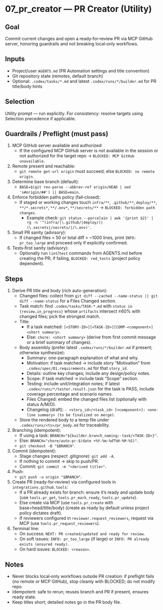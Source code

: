 # 07_pr_creator — PR Creator (Utility)

## Goal
Commit current changes and open a ready‑for‑review PR via MCP GitHub server, honoring guardrails and not breaking local‑only workflows.

## Inputs
- Project/user `AGENTS.md` (PR Automation settings and title convention)
- Git repository state (remotes, default branch)
- Optional: `.codex/tasks/*.md` and latest `.codex/runs/*/builder.md` for PR title/body hints

## Selection
Utility prompt — run explicitly. For consistency: resolve targets using Selection precedence if applicable.

## Guardrails / Preflight (must pass)
1) MCP GitHub server available and authorized:
   - If the configured MCP GitHub server is not available in the session or not authorized for the target repo → `BLOCKED: MCP GitHub unavailable`.
2) Remote present and reachable:
   - `git remote get-url origin` must succeed; else `BLOCKED: no remote origin`.
3) Determine base branch (default):
   - `BASE=$(git rev-parse --abbrev-ref origin/HEAD | sed 's#origin/##') || BASE=main`.
4) Enforce forbidden paths policy (fail‑closed):
   - If staged or working changes touch `infra/**`, `.github/**`, `deploy/**`, `**/*.secrets*`, `**/.env*`, `**/secrets/**` → `BLOCKED: forbidden path changes`.
     - Example check: `git status --porcelain | awk '{print $2}' | rg -n '^(infra/|\.github/|deploy/)|(\.secrets|/secrets/|/\.env)'`.
5) Small PR sanity (advisory):
   - If changed files > 50 or total diff > ~1000 lines, print `INFO: pr_too_large` and proceed only if explicitly confirmed.
6) Tests‑first sanity (advisory):
   - Optionally run `lint`/`test` commands from AGENTS.md before creating the PR; if failing, `BLOCKED: red_tests` (project policy dependent).

## Steps
1) Derive PR title and body (rich auto-generation):
   - Changed files: collect from `git diff --cached --name-status || git diff --name-status` for a Files Changed section.
   - Task match: find `.codex/tasks/TASK-*.md` with `status in {review,in_progress}` whose `artifacts` intersect ≥60% with changed files; pick the strongest match.
   - Title:
     - If a task matched: `[<STORY-ID>][<TASK-ID>][COMP-<component>] <short summary>`.
     - Else: `chore: <short summary>` (derive from first commit message or a brief summary of changes).
   - Body assembly (prefer latest `.codex/runs/*/builder.md` if present; otherwise synthesize):
     - Summary: one-paragraph explanation of what and why.
     - Motivation: if task matched → include story “Motivation” from `.codex/spec/01.requirements.md` for that `story_id`.
     - Details: outline key changes; include any design/policy notes.
     - Scope: if task matched → include task “Scope” section.
     - Testing: include unit/integration notes; if latest `.codex/runs/*/tester.result.json` for the task is PASS, include coverage percentage and scenario names.
     - Files Changed: embed the changed files list (optionally with status A/M/D).
     - Changelog (draft): `- <story_id>/<task_id> [<component>]: <one-line summary> (to be finalized on merge)`.
   - Store the rendered body to a temp file under `.codex/runs/<ts>/pr_body.md` for traceability.
2) Branching (idempotent):
   - If using a task: `BRANCH="${builder.branch_naming:-task/<TASK-ID>}"`.
   - Else: `BRANCH="chore/auto-pr-$(date +%Y-%m-%dT%H-%M-%S)"`.
   - `git checkout -B "$BRANCH"`.
3) Commit (idempotent):
   - Stage changes (respect .gitignore): `git add -A`.
   - If nothing to commit → skip to push/PR.
   - Commit: `git commit -m "<derived title>"`.
4) Push:
   - `git push -u origin "$BRANCH"`.
5) Create PR (ready‑for‑review) via configured tools in `integrations.github.tools`:
   - If a PR already exists for branch: ensure it’s ready and update body (use `tools.pr_get`, `tools.pr_mark_ready`, `tools.pr_update`).
   - Else create via MCP (use `tools.pr_create` with base=head/title/body) (create as ready by default unless project policy dictates draft).
   - If reviewers configured in `reviewer.request_reviewers`, request via MCP (use `tools.pr_request_reviewers`).
6) Terminal line:
   - On success: `NEXT: PR created/updated and ready for review`.
   - On soft issues: `INFO: pr_too_large` (if large) or `INFO: PR already exists (ensured ready)`.
   - On hard issues: `BLOCKED: <reason>`.

## Notes
- Never blocks local‑only workflows outside PR creation: if preflight fails (no remote or MCP GitHub), stop cleanly with BLOCKED; do not modify repo.
- Idempotent: safe to rerun; reuses branch and PR if present, ensures ready state.
- Keep titles short; detailed notes go in the PR body file.
